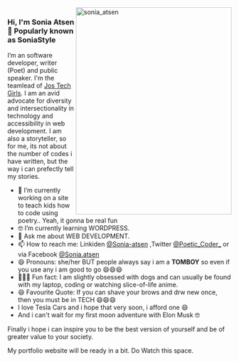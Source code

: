 <img align="right" src="https://user-images.githubusercontent.com/57832307/120681565-6b0a3600-c493-11eb-952c-799d4a3a8e0c.PNG" alt="sonia_atsen" width=350px height=465px/>

### Hi, I'm Sonia Atsen 👋  Popularly known as **SoniaStyle**

I’m an software developer, writer (Poet) and public speaker. I'm the teamlead of [Jos Tech Girls](jostechgirls.com). I am an avid advocate for diversity and intersectionality in technology and accessibility in web development. I am also a storyteller, so for me, its not about the number of codes i have written, but the way i can prefectly tell my stories. 

- 📱  I’m currently working on a site to teach kids how to code using poetry.. Yeah, it gonna be real fun
- 🤓 I’m currently learning WORDPRESS.
- 💬  Ask me about WEB DEVELOPMENT.
- 📫  How to reach me: Linkiden [@Sonia-atsen](https://www.linkedin.com/in/sonia-atsen/) ,Twitter [@Poetic_Coder_](twitter.com/Poetic_Coder_) or via Facebook [@Sonia.atsen](https://web.facebook.com/sonia.atsen)
- 😄  Pronouns: she/her BUT people always say i am a **TOMBOY** so even if you use any i am good to go 😄😄😄
- 🚴🏽‍♀️  Fun fact: I am slightly obsessed with dogs and can usually be found with my laptop, coding or watching slice-of-life anime.
- 😄 Favourite Quote: If you can shave your brows and drw new once, then you must be in TECH 😄😄😄 
- I love Tesla Cars and i hope that very soon, i afford one 😄
- And i can't wait for my first moon adventure with Elon Musk 🤓

Finally i hope i can inspire you to be the best version of yourself and be of greater value to your society.

My portfolio website will be ready in a bit. Do Watch this space.


